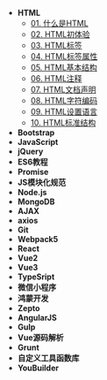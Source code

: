 <!-- docs/_sidebar.md --> 

- **HTML**
    - [01. 什么是HTML](./docs/HTML/什么是HTML.md)
    - [02. HTML初体验](./docs/HTML/HTML初体验.md)
    - [03. HTML标签](./docs/HTML/HTML标签.md)
    - [04. HTML标签属性](./docs/HTML/HTML标签属性.md)
    - [05. HTML基本结构](./docs/HTML/HTML基本结构.md)
    - [06. HTML注释](./docs/HTML/HTML注释.md)
    - [07. HTML文档声明](./docs/HTML/HTML文档声明.md)
    - [08. HTML字符编码](./docs/HTML/HTML字符编码.md)
    - [09. HTML设置语言](./docs/HTML/HTML设置语言.md)
    - [10. HTML标准结构](./docs/HTML/HTML标准结构.md)
- **Bootstrap**
- **JavaScript**
- **jQuery**
- **ES6教程**
- **Promise**
- **JS模块化规范**
- **Node.js**
- **MongoDB**
- **AJAX**
- **axios**
- **Git**
- **Webpack5**
- **React**
- **Vue2**
- **Vue3**
- **TypeSript**
- **微信小程序**
- **鸿蒙开发**
- **Zepto**
- **AngularJS**
- **Gulp**
- **Vue源码解析**
- **Grunt**
- **自定义工具函数库**
- **YouBuilder**

